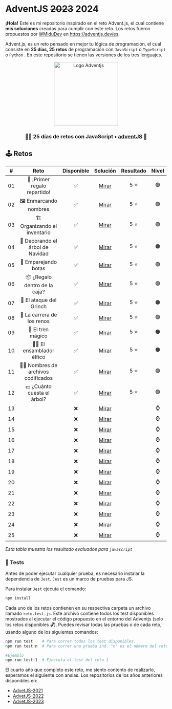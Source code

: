 # AdventJS ~~2023~~ 2024

**¡Hola!** Este es mi repositorio inspirado en el reto Advent.js, el cual contiene **mis soluciones** creadas para cumplir con este reto. Los retos fueron propuestos por [@MiduDev](https://github.com/midudev "@MiduDev") en https://adventjs.dev/es.

Advent.js, es un reto pensado en mejor tu lógica de programación, el cual consiste en **25 días, 25 retos** de programación con ```JavaScript``` o ```TypeScript``` o ```Python``` . En este repositorio se tienen las versiones de los tres lenguajes.

<p align="center"> 
  <img  
    height="200"
    src="https://github.com/user-attachments/assets/acb2747a-6c12-4f90-b975-0fcce495fe02"
    alt="Logo Adventjs"
  />
</p>

<h3 align="center">🧑‍🚀 25 días de retos con JavaScript • <a href="https://adventjs.dev">adventJS</a> 🚀</h3>

## 🕹️ Retos

|  #  |                  Reto                       |   Disponible    |                Solución                  |  Resultado  |  Nivel  |
| :-: | :------------------------------------------------------------------: | :------------:  | :----------------------------------------: | :---------: | :---------: |
| 01  |   🎁 ¡Primer regalo repartido!    |       ✅        | [Mirar](retos/01_primer_regalo/README.md) |   5 ⭐   |    🟢    |  
| 02  |       🖼 Enmarcando nombres       |       ✅        | [Mirar](retos/02_enmarcando_nombres/README.md) |   5 ⭐   |    🟢    |  
| 03  |   🏗 Organizando el inventario    |       ✅        | [Mirar](retos/03_orgianizando_inventario/README.md) |   5 ⭐   |    🟢    |  
| 04  | 🎄 Decorando el árbol de Navidad  |       ✅        | [Mirar](retos/04_decorando_arbol/README.md) |   5 ⭐   |    🟠    |  
| 05  |       👞 Emparejando botas        |       ✅        | [Mirar](retos/05_emparejando_botas/README.md) |   5 ⭐   |    🟢    |  
| 06  |   📦 ¿Regalo dentro de la caja?   |       ✅        | [Mirar](retos/06_regalos_caja/README.md) |   5 ⭐   |    🟢    |  
| 07  |      👹 El ataque del Grinch      |       ✅        | [Mirar](retos/07_ataque_grinch/README.md) |   5 ⭐   |    🟠    |  
| 08  |    🦌 La carrera de los renos     |       ✅        | [Mirar](retos/08_carrera_renos/README.md) |   5 ⭐   |    🟢    |  
| 09  |         🚂 El tren mágico         |       ✅        | [Mirar](retos/09_tren_magico/README.md) |   5 ⭐   |    🟠    |  
| 10  |      👩‍💻 El ensamblador élfico     |       ✅        | [Mirar](retos/10_ensamblador/README.md) |   5 ⭐   |    🟠    |  
| 11  |🏴‍☠️ Nombres de archivos codificados |       ✅        | [Mirar](retos/11_archivos_codificados/README.md) |   5 ⭐   |    🟢    |  
| 12  |    💵 ¿Cuánto cuesta el árbol?    |       ✅        | [Mirar](retos/12_cuanto_cuesta/README.md) |   5 ⭐   |    🟢    |  
| 13  |                                   |       ❌        | [Mirar](retos/) |         |    ⌚    |  
| 14  |                                   |       ❌        | [Mirar](retos/) |         |    ⌚    |  
| 15  |                                   |       ❌        | [Mirar](retos/) |         |    ⌚    |  
| 16  |                                   |       ❌        | [Mirar](retos/) |         |    ⌚    |  
| 17  |                                   |       ❌        | [Mirar](retos/) |         |    ⌚    |  
| 18  |                                   |       ❌        | [Mirar](retos/) |         |    ⌚    |  
| 19  |                                   |       ❌        | [Mirar](retos/) |         |    ⌚    |  
| 20  |                                   |       ❌        | [Mirar](retos/) |         |    ⌚    |  
| 21  |                                   |       ❌        | [Mirar](retos/) |         |    ⌚    |  
| 22  |                                   |       ❌        | [Mirar](retos/) |         |    ⌚    |  
| 23  |                                   |       ❌        | [Mirar](retos/) |         |    ⌚    |  
| 24  |                                   |       ❌        | [Mirar](retos/) |         |    ⌚    |  
| 25  |                                   |       ❌        | [Mirar](retos/) |         |    ⌚    |  

*Esta tabla muestra los resultado evaluados para `javascript`*

### 🧪 Tests

Antes de poder ejecutar cualquier prueba, es necesario instalar la dependencia de `Jest`. `Jest` es un marco de pruebas para JS.

Para instalar `Jest` ejecuta el comando:

```bash
npm install
```

Cada uno de los retos contienen en su respectiva carpeta un archivo llamado `reto.test.js`. Este archivo contiene todos los test disponibles mostrados al ejecutar el código propuesto en el entorno del Adventjs (solo los retos disponibles 🔓). Puedes revisar todas las pruebas o de cada reto, usando alguno de los siguientes comandos:

```bash
npm run test    # Para correr todos los test disponibles.
npm run test:n  # Para correr una prueba ind. "n" es el número del reto.

#Ejemplo
npm run test:1  # Ejectuta el test del reto 1
```

El cuarto año que completo este reto, me siento contento de realizarlo, esperamos el siguiente con ansias.
Los repositorios de los años anteriores disponibles en:

* [AdvetJS-2021](https://github.com/jaimes1br/AdventJS-2021 "AdvetJS-2021")
* [AdvetJS-2022](https://github.com/jaimes1br/AdventJS-2022 "AdvetJS-2022")
* [AdvetJS-2023](https://github.com/jaimes1br/AdventJS-2023 "AdvetJS-2023")
